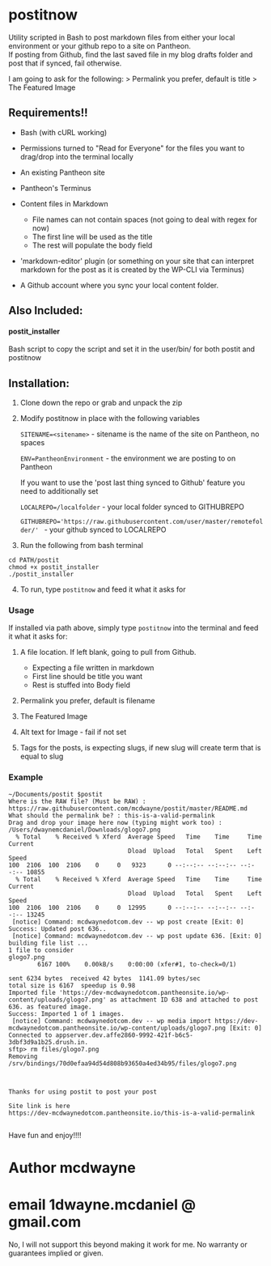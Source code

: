 # postitnow


Utility scripted in Bash to post markdown files from either your local environment or your github repo to a site on Pantheon.  
If posting from Github, find the last saved file in my blog drafts folder and post that if synced, fail otherwise.


I am going to ask for the following: 
    > Permalink you prefer, default is title
    > The Featured Image


## Requirements!!
- Bash  (with cURL working)

- Permissions turned to "Read for Everyone" for the files you want to drag/drop into the terminal locally

- An existing Pantheon site

- Pantheon's Terminus

- Content files in Markdown 
	- File names can not contain spaces (not going to deal with regex for now)
	- The first line will be used as the title
	- The rest will populate the body field

- 'markdown-editor' plugin (or something on your site that can interpret markdown for the post as it is created by the WP-CLI via Terminus)

- A Github account where you sync your local content folder. 


## Also Included:

#### postit_installer 

Bash script to copy the script and set it in the user/bin/
for both postit and postitnow


## Installation:

1. Clone down the repo or grab and unpack the zip

2. Modify postitnow in place with the following variables

	`SITENAME=<sitename>`  -  sitename is the name of the site on Pantheon, no spaces
	
	`ENV=PantheonEnvironment` - the environment we are posting to on Pantheon 

	If you want to use the 'post last thing synced to Github' feature you need to additionally set

	`LOCALREPO=/localfolder` - your local folder synced to GITHUBREPO

	`GITHUBREPO='https://raw.githubusercontent.com/user/master/remotefolder/' ` - your github synced to LOCALREPO

	

3. Run the following from bash terminal

```
cd PATH/postit
chmod +x postit_installer 
./postit_installer
```

4. To run, type `postitnow` and feed it what it asks for


### Usage

If installed via path above, simply type `postitnow` into the terminal and feed it what it asks for:

1. A file location.  If left blank, going to pull from Github.
	- Expecting a file written in markdown 
	- First line should be title you want
	- Rest is stuffed into Body field


2. Permalink you prefer, default is filename

3. The Featured Image

4. Alt text for Image - fail if not set

5. Tags for the posts, is expecting slugs, if new slug will create term that is equal to slug


### Example 
```
~/Documents/postit $postit
Where is the RAW file? (Must be RAW) : https://raw.githubusercontent.com/mcdwayne/postit/master/README.md
What should the permalink be? : this-is-a-valid-permalink
Drag and drop your image here now (typing might work too) : /Users/dwaynemcdaniel/Downloads/glogo7.png 
  % Total    % Received % Xferd  Average Speed   Time    Time     Time  Current
                                 Dload  Upload   Total   Spent    Left  Speed
100  2106  100  2106    0     0   9323      0 --:--:-- --:--:-- --:--:-- 10855
  % Total    % Received % Xferd  Average Speed   Time    Time     Time  Current
                                 Dload  Upload   Total   Spent    Left  Speed
100  2106  100  2106    0     0  12995      0 --:--:-- --:--:-- --:--:-- 13245
 [notice] Command: mcdwaynedotcom.dev -- wp post create [Exit: 0]
Success: Updated post 636..
 [notice] Command: mcdwaynedotcom.dev -- wp post update 636. [Exit: 0]
building file list ... 
1 file to consider
glogo7.png
        6167 100%    0.00kB/s    0:00:00 (xfer#1, to-check=0/1)

sent 6234 bytes  received 42 bytes  1141.09 bytes/sec
total size is 6167  speedup is 0.98
Imported file 'https://dev-mcdwaynedotcom.pantheonsite.io/wp-content/uploads/glogo7.png' as attachment ID 638 and attached to post 636. as featured image.
Success: Imported 1 of 1 images.
 [notice] Command: mcdwaynedotcom.dev -- wp media import https://dev-mcdwaynedotcom.pantheonsite.io/wp-content/uploads/glogo7.png [Exit: 0]
Connected to appserver.dev.affe2860-9992-421f-b6c5-3dbf3d9a1b25.drush.in.
sftp> rm files/glogo7.png
Removing /srv/bindings/70d0efaa94d54d808b93650a4ed34b95/files/glogo7.png
 
 
 
Thanks for using postit to post your post
 
Site link is here
https://dev-mcdwaynedotcom.pantheonsite.io/this-is-a-valid-permalink


```


Have fun and enjoy!!!!

# Author mcdwayne 
# email 1dwayne.mcdaniel @ gmail.com

No, I will not support this beyond making it work for me.  No warranty or guarantees implied or given.   
